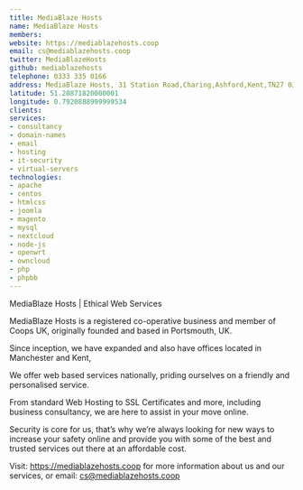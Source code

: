 ```yaml
---
title: MediaBlaze Hosts
name: MediaBlaze Hosts
members: 
website: https://mediablazehosts.coop
email: cs@mediablazehosts.coop
twitter: MediaBlazeHosts
github: mediablazehosts
telephone: 0333 335 0166
address: MediaBlaze Hosts, 31 Station Road,Charing,Ashford,Kent,TN27 0JA
latitude: 51.20871820000001
longitude: 0.7920888999999534
clients: 
services:
- consultancy
- domain-names
- email
- hosting
- it-security
- virtual-servers
technologies:
- apache
- centos
- htmlcss
- joomla
- magento
- mysql
- nextcloud
- node-js
- openwrt
- owncloud
- php
- phpbb
---
```


MediaBlaze Hosts | Ethical Web Services

MediaBlaze Hosts is a registered co-operative business and member of Coops UK, originally founded and based in Portsmouth, UK.

Since inception, we have expanded and also have offices located in Manchester and Kent,

We offer web based services nationally, priding ourselves on a friendly and personalised service.

From standard Web Hosting to SSL Certificates and more, including business consultancy, we are here to assist in your move online.

Security is core for us, that’s why we’re always looking for new ways to increase your safety online and provide you with some of the best and trusted services out there at an affordable cost.

Visit: https://mediablazehosts.coop for more information about us and our services, or email: cs@mediablazehosts.coop